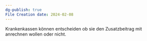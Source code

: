 ```yaml
---
dg-publish: true
File Creation date: 2024-02-08
---
```

Krankenkassen können entscheiden ob sie den Zusatzbeitrag mit anrechnen wollen oder nicht.